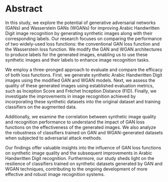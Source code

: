 # Abstract
In this study, we explore the potential of generative adversarial networks (GANs) and Wasserstein GANs (WGANs) for improving Arabic Handwritten Digit image recognition by generating synthetic images along with their corresponding labels. Our research focuses on comparing the performance of two widely-used loss functions: the conventional GAN loss function and the Wasserstein loss function. We modify the GAN and WGAN architectures to produce labels for the generated images, enabling us to use these synthetic images and their labels to enhance image recognition tasks. 

We employ a three-pronged approach to evaluate and compare the efficacy of both loss functions. First, we generate synthetic Arabic Handwritten Digit images using the modified GAN and WGAN models. Next, we assess the quality of these generated images using established evaluation metrics, such as Inception Score and Fréchet Inception Distance (FID). Finally, we investigate the improvements in image recognition achieved by incorporating these synthetic datasets into the original dataset and training classifiers on the augmented data. 

Additionally, we examine the correlation between synthetic image quality and recognition performance to understand the impact of GAN loss functions on the effectiveness of the generated images. We also analyze the robustness of classifiers trained on GAN and WGAN-generated datasets when subjected to adversarial attack methods. 

Our findings offer valuable insights into the influence of GAN loss functions on synthetic image quality and the subsequent improvements in Arabic Handwritten Digit recognition. Furthermore, our study sheds light on the resilience of classifiers trained on synthetic datasets generated by GAN and WGAN techniques, contributing to the ongoing development of more effective and robust image recognition systems.
